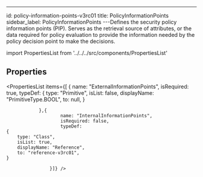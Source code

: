--- 
id: policy-information-points-v3rc01 
title: PolicyInformationPoints 
sidebar_label: PolicyInformationPoints 
---Defines the security policy information points (PIP).
Serves as the retrieval source of attributes, or the data required for policy
evaluation to provide the information needed by the policy decision point to make
the decisions.

import PropertiesList from '../../../src/components/PropertiesList' 

## Properties 

<PropertiesList items={[ 
{
                    name: "ExternalInformationPoints",
                    isRequired: true,
                    typeDef: 
    {
        type: "Primitive",
        isList: false,
        displayName: "PrimitiveType.BOOL",
        to: null,
    }
    
                },{
                        name: "InternalInformationPoints",
                        isRequired: false,
                        typeDef: 
    {
        type: "Class",
        isList: true,
        displayName: "Reference",
        to: "reference-v3rc01",
    }
    
                    }]} /> 
 
